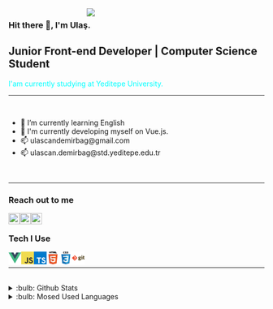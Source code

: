 <img src="https://media.giphy.com/media/102h4wsmCG2s12/giphy.gif?cid=ecf05e47sgvdtoei8pyjl1jyzx7wulwypokgjtu6psf4qnl7&rid=giphy.gif&ct=g" align="right" width="350" height="">

### Hit there :wave:, I'm Ulaş.

## Junior Front-end Developer | Computer Science Student

<font color="aqua">I'am currently studying at Yeditepe University.</font>
<br>

<hr>
<br>

<ul>
  <li>🌱 I’m currently learning English</li>
  <li>🔭 I'm currently developing myself on Vue.js.</li>
  <li>📫 ulascandemirbag@gmail.com</li>
  <li>📫 ulascan.demirbag@std.yeditepe.edu.tr</li>
</ul>

<br>
<hr>

### Reach out to me

[<img height="22" align="left"  width="22" src="https://unpkg.com/simple-icons@v5/icons/linkedin.svg" />][linkedin]
[<img height="22" align="left"  width="22" src="https://unpkg.com/simple-icons@v5/icons/instagram.svg" />][instagram]
[<img height="22" align="left" width="22" src="https://unpkg.com/simple-icons@v5/icons/hackerrank.svg" />][hackerrank]

<br>

### Tech I Use

<img width="25" height="25" align="left" src="https://raw.githubusercontent.com/github/explore/80688e429a7d4ef2fca1e82350fe8e3517d3494d/topics/vue/vue.png">
<img width="25" height="25" align="left" src="https://raw.githubusercontent.com/github/explore/80688e429a7d4ef2fca1e82350fe8e3517d3494d/topics/javascript/javascript.png">
<img width="25" height="25" align="left" src="https://raw.githubusercontent.com/github/explore/80688e429a7d4ef2fca1e82350fe8e3517d3494d/topics/typescript/typescript.png">
<img width="25" height="25" align="left" src="https://raw.githubusercontent.com/github/explore/80688e429a7d4ef2fca1e82350fe8e3517d3494d/topics/html/html.png">
<img width="25" height="25" align="left" src="https://raw.githubusercontent.com/github/explore/80688e429a7d4ef2fca1e82350fe8e3517d3494d/topics/css/css.png">
<img width="25" height="25" align="left" src="https://raw.githubusercontent.com/github/explore/80688e429a7d4ef2fca1e82350fe8e3517d3494d/topics/git/git.png">

<br>
<hr>
<br>

<details>
<summary>:bulb: Github Stats</summary>
<img src="https://github-readme-stats.vercel.app/api?username=ulascan54&theme=tokyonight">
</details>

<details>
<summary>:bulb: Mosed Used Languages</summary>
<img src="https://github-readme-stats.vercel.app/api/top-langs/?username=anuraghazra&layout=compact">
</details>

[instagram]:https://www.instagram.com/ulascandemirbag/
[linkedin]:https://www.linkedin.com/in/ula%C5%9F-can-demirba%C4%9F-15528815a/
[hackerrank]:https://www.hackerrank.com/ulascandemirbag
